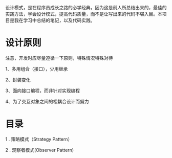 设计模式，是在程序员成长之路的必学经典，因为这是前人所总结出来的，最佳的实践方法，学会设计模式，提高代码质量，而不是让写出来的代码不堪入目。本项目是我在学习中总结的笔记，以及代码实践。

# 设计原则

注意，开发时应尽量遵循一下原则，特殊情况特殊对待

1、多用组合（接口），少用继承

2、封装变化

3、面向接口编程，而非针对实现编程

4、为了交互对象之间的松耦合设计而努力

# 目录

1 . 策略模式（Strategy Pattern） 

2 . 观察者模式(Observer Pattern)

